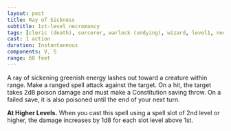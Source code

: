 ```yaml
---
layout: post
title: Ray of Sickness
subtitle: 1st-level necromancy
tags: [cleric (death), sorcerer, warlock (undying), wizard, level1, necromancy]
cast: 1 action
duration: Instantaneous
components: V, S
range: 60 feet
---
```

A ray of sickening greenish energy lashes out toward a creature within range. Make a ranged spell attack against the target. On a hit, the target takes 2d8 poison damage and must make a Constitution saving throw. On a failed save, it is also poisoned until the end of your next turn.

**At Higher Levels.** When you cast this spell using a spell slot of 2nd level or higher, the damage increases by 1d8 for each slot level above 1st.